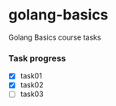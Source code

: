 # golang-basics
Golang Basics course tasks

### Task progress

- [X] task01
- [X] task02
- [ ] task03
